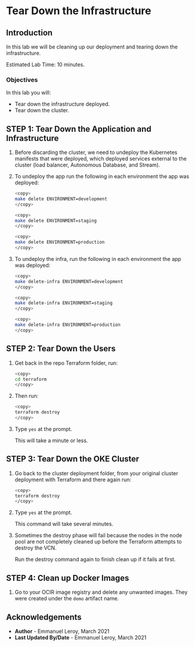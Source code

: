 # Tear Down the Infrastructure

## Introduction

In this lab we will be cleaning up our deployment and tearing down the infrastructure.

Estimated Lab Time: 10 minutes.

### Objectives

In this lab you will:

- Tear down the infrastructure deployed.
- Tear down the cluster.

## **STEP 1:** Tear Down the Application and Infrastructure

1. Before discarding the cluster, we need to undeploy the Kubernetes manifests that were deployed, which deployed services external to the cluster (load balancer, Autonomous Database, and Stream).

2. To undeploy the app run the following in each environment the app was deployed:

    ```bash
    <copy>
    make delete ENVIRONMENT=development
    </copy>
    ```

    ```bash
    <copy>
    make delete ENVIRONMENT=staging
    </copy>
    ```

    ```bash
    <copy>
    make delete ENVIRONMENT=production
    </copy>
    ```

3. To undeploy the infra, run the following in each environment the app was deployed:

    ```bash
    <copy>
    make delete-infra ENVIRONMENT=development
    </copy>
    ```

    ```bash
    <copy>
    make delete-infra ENVIRONMENT=staging
    </copy>
    ```

    ```bash
    <copy>
    make delete-infra ENVIRONMENT=production
    </copy>
    ```

## **STEP 2:** Tear Down the Users

1. Get back in the repo Terraform folder, run:

    ```bash
    <copy>
    cd terraform
    </copy>
    ```

2. Then run:

    ```bash
    <copy>
    terraform destroy
    </copy>
    ```

3. Type `yes` at the prompt.

    This will take a minute or less.

## **STEP 3:** Tear Down the OKE Cluster

1. Go back to the cluster deployment folder, from your original cluster deployment with Terraform and there again run:

    ```bash
    <copy>
    terraform destroy
    </copy>
    ```

2. Type `yes` at the prompt.

    This command will take several minutes.

3. Sometimes the destroy phase will fail because the nodes in the node pool are not completely cleaned up before the Terraform attempts to destroy the VCN.

    Run the destroy command again to finish clean up if it fails at first.

## **STEP 4:** Clean up Docker Images

1. Go to your OCIR image registry and delete any unwanted images. They were created under the `demo` artifact name.


## Acknowledgements

 - **Author** - Emmanuel Leroy, March 2021
 - **Last Updated By/Date** - Emmanuel Leroy, March 2021
